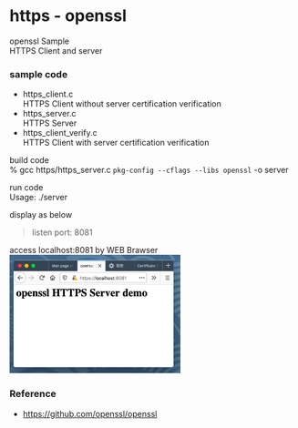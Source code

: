 https - openssl
===============

openssl Sample <br/>
HTTPS Client and server


### sample code
- https_client.c <br/>
HTTPS Client without server certification verification<br/>
- https_server.c <br/>
HTTPS Server <br/>
- https_client_verify.c <br/>
HTTPS Client with server certification verification  <br/>

build code <br/>
% gcc https/https_server.c `pkg-config --cflags --libs openssl` -o server <br/>

run code  <br/>
Usage: ./server <br/>

display as below <br/>
> listen port: 8081  <br/>

access localhost:8081 by WEB Brawser <br/>
<img src="https://raw.githubusercontent.com/ohwada/MAC_cpp_Samples/master/openssl/screenshot/firefox_https_server.png" width="300" />


### Reference <br/>
- https://github.com/openssl/openssl

